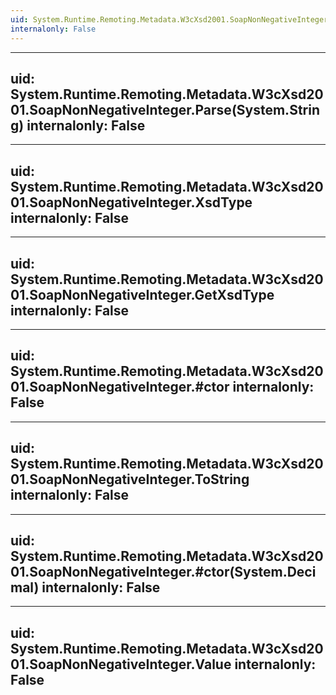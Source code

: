 ```yaml
---
uid: System.Runtime.Remoting.Metadata.W3cXsd2001.SoapNonNegativeInteger
internalonly: False
---
```


---
uid: System.Runtime.Remoting.Metadata.W3cXsd2001.SoapNonNegativeInteger.Parse(System.String)
internalonly: False
---

---
uid: System.Runtime.Remoting.Metadata.W3cXsd2001.SoapNonNegativeInteger.XsdType
internalonly: False
---

---
uid: System.Runtime.Remoting.Metadata.W3cXsd2001.SoapNonNegativeInteger.GetXsdType
internalonly: False
---

---
uid: System.Runtime.Remoting.Metadata.W3cXsd2001.SoapNonNegativeInteger.#ctor
internalonly: False
---

---
uid: System.Runtime.Remoting.Metadata.W3cXsd2001.SoapNonNegativeInteger.ToString
internalonly: False
---

---
uid: System.Runtime.Remoting.Metadata.W3cXsd2001.SoapNonNegativeInteger.#ctor(System.Decimal)
internalonly: False
---

---
uid: System.Runtime.Remoting.Metadata.W3cXsd2001.SoapNonNegativeInteger.Value
internalonly: False
---
